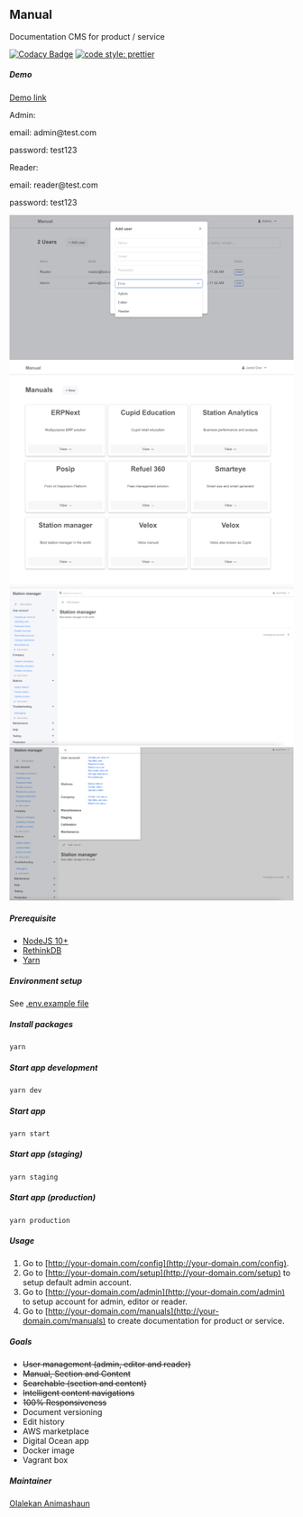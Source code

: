 ## Manual

Documentation CMS for product / service
<br/>

[![Codacy Badge](https://app.codacy.com/project/badge/Grade/cf9240677a0149859cfaaeedf0f8f996)](https://www.codacy.com/gh/weissthorn/manual/dashboard?utm_source=github.com&utm_medium=referral&utm_content=weissthorn/manual&utm_campaign=Badge_Grade) <a href= "https://github.com/prettier/prettier"><img alt="code style: prettier" src="https://img.shields.io/badge/code_style-prettier-ff69b4.svg"></a>

##### Demo

[Demo link](https://manual-five.vercel.app/)

<p>Admin:</p>
<p>email: admin@test.com</p>
<p>password: test123</p>

<p>Reader:</p>
<p>email: reader@test.com</p>
<p>password: test123</p>

![User](public/images/image0.png 'Users')
![Manual](public/images/image1.png 'Manual')
![Manual 2](public/images/image2.png 'Manual 2')
![Search](public/images/image3.png 'Search')

##### Prerequisite

- [NodeJS 10+](https://nodejs.dev/)
- [RethinkDB](https://rethinkdb.com/docs/install/)
- [Yarn](https://yarnpkg.com/getting-started/install)

##### Environment setup

See [.env.example file](/.env.example)

##### Install packages

```sh
yarn
```

##### Start app development

```sh
yarn dev
```

##### Start app

```sh
yarn start
```

##### Start app (staging)

```sh
yarn staging
```

##### Start app (production)

```sh
yarn production
```

##### Usage

1. Go to [http://your-domain.com/config](http://your-domain.com/config).
2. Go to [http://your-domain.com/setup](http://your-domain.com/setup) to setup default admin account.
3. Go to [http://your-domain.com/admin](http://your-domain.com/admin) to setup account for admin, editor or reader.
4. Go to [http://your-domain.com/manuals](http://your-domain.com/manuals) to create documentation for product or service.

##### Goals

- ~~User management (admin, editor and reader)~~
- ~~Manual, Section and Content~~
- ~~Searchable (section and content)~~
- ~~Intelligent content navigations~~
- ~~100% Responsiveness~~
- Document versioning
- Edit history
- AWS marketplace
- Digital Ocean app
- Docker image
- Vagrant box

##### Maintainer

[Olalekan Animashaun](https://github.com/kimolalekan)
